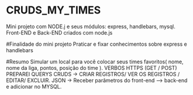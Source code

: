 # CRUDS_MY_TIMES
Mini projeto com NODE.j e seus módulos: express, handlebars, mysql.
Front-END e Back-END criados com node.js

#Finalidade do mini projeto
Praticar e fixar conhecimentos sobre express e handlebars

#Resumo
Simular um local para você colocar seus times favoritos( nome, nome da liga, pontos, posição do time ).
VERBOS HTTPS (GET / POST)
PREPAREI QUERYS 
CRUDS -> CRIAR REGISTROS/ VER OS REGISTROS / EDITAR/ EXCLUIR.
JSON -> Receber parâmetros do front-end --> back-end e adicionar no MYSQL.
